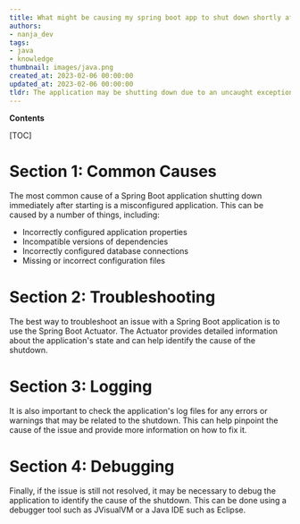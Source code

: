 ```yaml
---
title: What might be causing my spring boot app to shut down shortly after it begins running?
authors:
- nanja_dev
tags:
- java
- knowledge
thumbnail: images/java.png
created_at: 2023-02-06 00:00:00
updated_at: 2023-02-06 00:00:00
tldr: The application may be shutting down due to an uncaught exception or an error in the configuration.
---
```


**Contents**

[TOC]

# Section 1: Common Causes

The most common cause of a Spring Boot application shutting down immediately after starting is a misconfigured application. This can be caused by a number of things, including:

- Incorrectly configured application properties
- Incompatible versions of dependencies
- Incorrectly configured database connections
- Missing or incorrect configuration files

# Section 2: Troubleshooting

The best way to troubleshoot an issue with a Spring Boot application is to use the Spring Boot Actuator. The Actuator provides detailed information about the application's state and can help identify the cause of the shutdown.

# Section 3: Logging

It is also important to check the application's log files for any errors or warnings that may be related to the shutdown. This can help pinpoint the cause of the issue and provide more information on how to fix it.

# Section 4: Debugging

Finally, if the issue is still not resolved, it may be necessary to debug the application to identify the cause of the shutdown. This can be done using a debugger tool such as JVisualVM or a Java IDE such as Eclipse.

